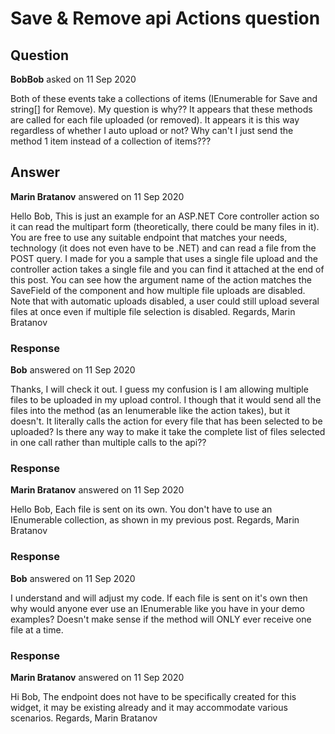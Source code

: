 # Save & Remove api Actions question

## Question

**BobBob** asked on 11 Sep 2020

Both of these events take a collections of items (IEnumerable<IFormFile> for Save and string[] for Remove). My question is why?? It appears that these methods are called for each file uploaded (or removed). It appears it is this way regardless of whether I auto upload or not? Why can't I just send the method 1 item instead of a collection of items???

## Answer

**Marin Bratanov** answered on 11 Sep 2020

Hello Bob, This is just an example for an ASP.NET Core controller action so it can read the multipart form (theoretically, there could be many files in it). You are free to use any suitable endpoint that matches your needs, technology (it does not even have to be .NET) and can read a file from the POST query. I made for you a sample that uses a single file upload and the controller action takes a single file and you can find it attached at the end of this post. You can see how the argument name of the action matches the SaveField of the component and how multiple file uploads are disabled. Note that with automatic uploads disabled, a user could still upload several files at once even if multiple file selection is disabled. Regards, Marin Bratanov

### Response

**Bob** answered on 11 Sep 2020

Thanks, I will check it out. I guess my confusion is I am allowing multiple files to be uploaded in my upload control. I though that it would send all the files into the method (as an Ienumerable like the action takes), but it doesn't. It literally calls the action for every file that has been selected to be uploaded? Is there any way to make it take the complete list of files selected in one call rather than multiple calls to the api??

### Response

**Marin Bratanov** answered on 11 Sep 2020

Hello Bob, Each file is sent on its own. You don't have to use an IEnumerable collection, as shown in my previous post. Regards, Marin Bratanov

### Response

**Bob** answered on 11 Sep 2020

I understand and will adjust my code. If each file is sent on it's own then why would anyone ever use an IEnumerable like you have in your demo examples? Doesn't make sense if the method will ONLY ever receive one file at a time.

### Response

**Marin Bratanov** answered on 11 Sep 2020

Hi Bob, The endpoint does not have to be specifically created for this widget, it may be existing already and it may accommodate various scenarios. Regards, Marin Bratanov
